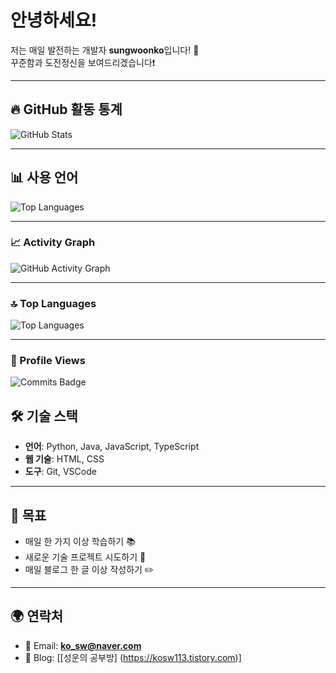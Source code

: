 # 안녕하세요!  
저는 매일 발전하는 개발자 **sungwoonko**입니다! 🌱 <br>
꾸준함과 도전정신을 보여드리겠습니다❗

---

## 🔥 GitHub 활동 통계
![GitHub Stats](https://github-readme-stats.vercel.app/api?username=sungwoonko&show_icons=true&theme=radical)

---

## 📊 사용 언어
![Top Languages](https://github-readme-stats.vercel.app/api/top-langs/?username=sungwoonko&layout=compact&theme=dark)

---

### 📈 Activity Graph
![GitHub Activity Graph](https://github-readme-activity-graph.cyclic.app/graph?username=yourusername&theme=react-dark)


---

### 🔝 Top Languages
![Top Languages](https://github-readme-stats.vercel.app/api/top-langs/?username=yourusername&layout=compact&theme=radical)

---

### 👀 Profile Views
![Commits Badge](https://komarev.com/ghpvc/?username=yourusername&label=Profile%20views&color=0e75b6&style=flat)




## 🛠️ 기술 스택
- **언어**: Python, Java, JavaScript, TypeScript
- **웹 기술**: HTML, CSS
- **도구**: Git, VSCode

---

## 🌟 목표
- 매일 한 가지 이상 학습하기 📚
- 새로운 기술 프로젝트 시도하기 🚀
- 매일 블로그 한 글 이상 작성하기 ✏️

---

## 🌍 연락처
- 📧 Email: **ko_sw@naver.com**
- 📝 Blog: [[성운의 공부방] (https://kosw113.tistory.com)]
